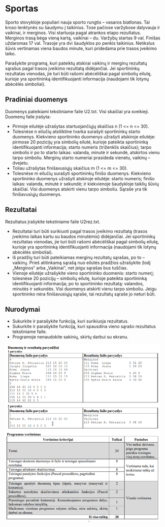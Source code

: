 # Sportas

Sporto stovykloje populiari nauja sporto rungtis – vasaros biatlonas. Tai kroso lenktynės su šaudymu į taikinius. Tose pačiose varžybose dalyvauja ir vaikinai, ir merginos. Visi startuoja pagal atrankos etapo rezultatus. Merginos trasą bėga vieną kartą, vaikinai – du. Varžybų startas 9 val. Finišas uždaromas 17 val. Trasoje yra dvi šaudyklos po penkis taikinius. Netikslus šūvis vertinamas viena baudos minute, kuri pridedama prie trasos įveikimo laiko.

Parašykite programą, kuri pateiktų atskirai vaikinų ir merginų rezultatų sąrašus pagal trasos įveikimo rezultatą didėjančiai. Jei sportininkų rezultatas vienodas, jie turi būti rašomi abėcėliškai pagal simbolių eilutę, kurioje yra sportininką identifikuojanti informacija (naudojami tik lotynų abėcėlės simboliai).

## Pradiniai duomenys

Duomenys pateikiami tekstiniame faile U2.txt. Visi skaičiai yra sveikieji.
Duomenų faile įrašyta:
- Pirmoje eilutėje užrašytas startuojančiųjų skaičius n (1 <= n <= 30).
- Tolesnėse n eilučių atsitiktine tvarka surašyti sportininkų starto duomenys. Kiekvieno sportininko duomenys užrašyti atskiroje eilutėje: pirmose 20 pozicijų yra simbolių eilutė, kurioje pateikta sportininką identifikuojanti informacija; starto numeris (triženklis skaičius); tarpo simbolis ir po to starto laikas: valanda, minutė ir sekundė, atskirtos vienu tarpo simboliu. Merginų starto numeriai prasideda vienetu, vaikinų – dvejetu.
- Toliau užrašytas finišavusiųjų skaičius m (1 <= m <= 30).
- Tolesnėse m eilučių surašyti sportininkų finišo duomenys. Kiekvieno sportininko duomenys užrašyti atskiroje eilutėje: starto numeris; finišo laikas: valanda, minutė ir sekundė; ir kiekvienoje šaudykloje taiklių šūvių skaičiai. Visi duomenys atskirti vienu tarpo simboliu. Sąraše yra tik finišavusiųjų duomenys.

## Rezultatai

Rezultatus įrašykite tekstiniame faile U2rez.txt.
- Rezultatai turi būti surikiuoti pagal trasos įveikimo rezultatą (trasos įveikimo laikas kartu su baudos minutėmis) didėjančiai. Jei sportininkų rezultatas vienodas, jie turi būti rašomi abėcėliškai pagal simbolių eilutę, kurioje yra sportininką identifikuojanti informacija (naudojami tik lotynų abėcėlės simboliai).
- Iš pradžių turi būti pateikiamas merginų rezultatų sąrašas, po to – vaikinų. Prieš atitinkamą sąrašą nuo eilutės pradžios užrašykite žodį „Merginos“ arba „Vaikinai“, net jeigu sąrašas bus tuščias.
- Vienoje eilutėje užrašykite vieno sportininko duomenis: starto numerį; tolesnėse 20 pozicijų – simbolių eilutę, kurioje pateikta sportininką identifikuojanti informacija; po to sportininko rezultatą: valandos, minutės ir sekundės. Visi duomenys atskirti vienu tarpo simboliu. Jeigu sportininko nėra finišavusiųjų sąraše, tai rezultatų sąraše jo neturi būti.

## Nurodymai

- Sukurkite ir parašykite funkciją, kuri surikiuoja rezultatus.
- Sukurkite ir parašykite funkciją, kuri spausdina vieno sąrašo rezultatus tekstiniame faile. 
- Programoje nenaudokite sakinių, skirtų darbui su ekranu.

![img.png](img.png)
![img_1.png](img_1.png)